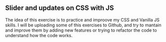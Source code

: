 ## Slider and updates on CSS with JS

The idea of this exercise is to practice and improove my CSS and Vanilla JS skills. I will be uploading some of this exercises to Github, and try to mantain and improve them by adding new features or trying to refactor the code to understand how the code works.
